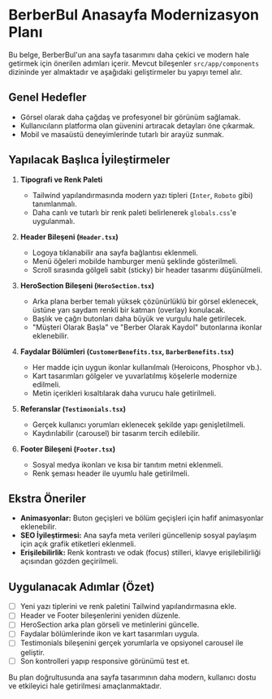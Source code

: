 # BerberBul Anasayfa Modernizasyon Planı

Bu belge, BerberBul'un ana sayfa tasarımını daha çekici ve modern hale getirmek için önerilen adımları içerir. Mevcut bileşenler `src/app/components` dizininde yer almaktadır ve aşağıdaki geliştirmeler bu yapıyı temel alır.

## Genel Hedefler

- Görsel olarak daha çağdaş ve profesyonel bir görünüm sağlamak.
- Kullanıcıların platforma olan güvenini artıracak detayları öne çıkarmak.
- Mobil ve masaüstü deneyimlerinde tutarlı bir arayüz sunmak.

## Yapılacak Başlıca İyileştirmeler

1. **Tipografi ve Renk Paleti**
   - Tailwind yapılandırmasında modern yazı tipleri (`Inter`, `Roboto` gibi) tanımlanmalı.
   - Daha canlı ve tutarlı bir renk paleti belirlenerek `globals.css`'e uygulanmalı.

2. **Header Bileşeni (`Header.tsx`)**
   - Logoya tıklanabilir ana sayfa bağlantısı eklenmeli.
   - Menü öğeleri mobilde hamburger menü şeklinde gösterilmeli.
   - Scroll sırasında gölgeli sabit (sticky) bir header tasarımı düşünülmeli.

3. **HeroSection Bileşeni (`HeroSection.tsx`)**
   - Arka plana berber temalı yüksek çözünürlüklü bir görsel eklenecek, üstüne yarı saydam renkli bir katman (overlay) konulacak.
   - Başlık ve çağrı butonları daha büyük ve vurgulu hale getirilecek.
   - "Müşteri Olarak Başla" ve "Berber Olarak Kaydol" butonlarına ikonlar eklenebilir.

4. **Faydalar Bölümleri (`CustomerBenefits.tsx`, `BarberBenefits.tsx`)**
   - Her madde için uygun ikonlar kullanılmalı (Heroicons, Phosphor vb.).
   - Kart tasarımları gölgeler ve yuvarlatılmış köşelerle modernize edilmeli.
   - Metin içerikleri kısaltılarak daha vurucu hale getirilmeli.

5. **Referanslar (`Testimonials.tsx`)**
   - Gerçek kullanıcı yorumları eklenecek şekilde yapı genişletilmeli.
   - Kaydırılabilir (carousel) bir tasarım tercih edilebilir.

6. **Footer Bileşeni (`Footer.tsx`)**
   - Sosyal medya ikonları ve kısa bir tanıtım metni eklenmeli.
   - Renk şeması header ile uyumlu hale getirilmeli.

## Ekstra Öneriler

- **Animasyonlar:** Buton geçişleri ve bölüm geçişleri için hafif animasyonlar eklenebilir.
- **SEO İyileştirmesi:** Ana sayfa meta verileri güncellenip sosyal paylaşım için açık grafik etiketleri eklenmeli.
- **Erişilebilirlik:** Renk kontrastı ve odak (focus) stilleri, klavye erişilebilirliği açısından gözden geçirilmeli.

## Uygulanacak Adımlar (Özet)

- [ ] Yeni yazı tiplerini ve renk paletini Tailwind yapılandırmasına ekle.
- [ ] Header ve Footer bileşenlerini yeniden düzenle.
- [ ] HeroSection arka plan görseli ve metinlerini güncelle.
- [ ] Faydalar bölümlerinde ikon ve kart tasarımları uygula.
- [ ] Testimonials bileşenini gerçek yorumlarla ve opsiyonel carousel ile geliştir.
- [ ] Son kontrolleri yapıp responsive görünümü test et.

Bu plan doğrultusunda ana sayfa tasarımının daha modern, kullanıcı dostu ve etkileyici hale getirilmesi amaçlanmaktadır.
